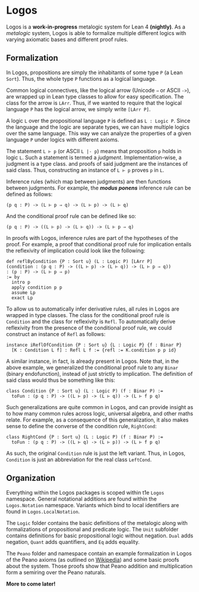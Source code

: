 # Logos

Logos is a **work-in-progress** metalogic system for Lean 4 **(nightly)**.
As a *metalogic* system, Logos is able to formalize multiple different logics
with varying axiomatic bases and different proof rules.

## Formalization

In Logos, propositions are simply the inhabitants of some type `P` (a Lean `Sort`).
Thus, the whole type `P` functions as a logical language.

Common logical connectives, like the logical arrow (Unicode `⇒` or ASCII `->`),
are wrapped up in Lean type classes to allow for easy specification.
The class for the arrow is `LArr`. 
Thus, if we wanted to require that the logical language `P` has the logical arrow, 
we simply write `[LArr P]`.

A logic `L` over the propositional language `P` is defined as `L : Logic P`.
Since the language and the logic are separate types, 
we can have multiple logics over the same language.
This way we can analyze the properties of a given language `P` 
under logics with different axioms.

The statement `L ⊢ p` (or ASCII `L |- p`) 
means that proposition `p` holds in logic `L`.
Such a statement is termed a *judgment*.
Implementation-wise, a judgment is a type class.
and proofs of said judgment are the instances of said class.
Thus, constructing an instance of `L ⊢ p` proves `p` in `L`.

Inference rules (which map between judgments) are then functions between judgments.
For example, the ***modus ponens*** inference rule can be defined as follows:

```lean
(p q : P) -> (L ⊢ p ⇒ q) -> (L ⊢ p) -> (L ⊢ q)
```

And the conditional proof rule can be defined like so:

```lean
(p q : P) -> ((L ⊢ p) -> (L ⊢ q)) -> (L ⊢ p ⇒ q)
```

In proofs with Logos, inference rules are part of the hypotheses of the proof.
For example, a proof that conditional proof rule for implication entails 
the reflexivity of implication could look like the following:

```lean
def reflByCondition {P : Sort u} (L : Logic P) [LArr P]
(condition : (p q : P) -> ((L ⊢ p) -> (L ⊢ q)) -> (L ⊢ p ⇒ q))
: (p : P) -> (L ⊢ p ⇒ p)
:= by
  intro p
  apply condition p p
  assume Lp
  exact Lp
```

To allow us to automatically infer derivative rules, all rules in Logos are
wrapped in type classes. 
The class for the conditional proof rule is `Condition`
and the class for reflexivity is `Refl`.
To automatically derive reflexivity from the presence of the conditional proof rule, 
we could construct an instance of `Refl` as follows:

```lean
instance iReflOfCondition {P : Sort u} {L : Logic P} {f : Binar P} 
  [K : Condition L f] : Refl L f := {refl := K.condition p p id}
```

A similar instance, in fact, is already present in Logos.
Note that, in the above example, we generalized the conditional proof rule to any
`Binar` (binary endofunction), instead of just strictly to implication. 
The definition of said class would thus be something like this:

```lean
class Condition {P : Sort u} (L : Logic P) (f : Binar P) :=
  toFun : (p q : P) -> ((L ⊢ p) -> (L ⊢ q)) -> (L ⊢ f p q)
```

Such generalizations are quite common in Logos, 
and can provide insight as to how many common rules across logic, 
universal algebra, and other maths relate.
For example, as a consequence of this generalization, 
it also makes sense to define the converse of the condition rule, `RightCond`:

```lean
class RightCond {P : Sort u} (L : Logic P) (f : Binar P) :=
  toFun : (p q : P) -> ((L ⊢ q) -> (L ⊢ p)) -> (L ⊢ f p q)
```

As such, the original `Condition` rule is just the left variant.
Thus, in Logos, `Condition` is just an abbreviation for the real class `LeftCond`.

## Organization

Everything within the Logos packages is scoped within t1e `Logos` namespace.
General notational additions are found within the `Logos.Notation` namespace.
Variants which bind to local identifiers are found in `Logos.LocalNotation`.

The `Logic` folder contains the basic definitions of the metalogic 
along with formalizations of propositional and predicate logic.
The `Unit` subfolder contains definitions for basic propositional logic without negation. 
`Dual` adds negation, `Quant` adds quantifiers, and `Eq` adds equality.

The `Peano` folder and namespace contain an example formalization in Logos of the
Peano axioms (as outlined on [Wikipedia](https://en.wikipedia.org/wiki/Peano_axioms))
and some basic proofs about the system.
Those proofs show that Peano addition and multiplication 
form a semiring over the Peano naturals.

**More to come later!**
